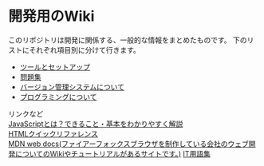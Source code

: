 # 開発用のWiki

このリポジトリは開発に関係する、一般的な情報をまとめたものです。
下のリストにそれぞれ項目別に分けて行きます。

- [ツールとセットアップ](tools-setup.md)
- [問題集](exercise/js.md)
- [バージョン管理システムについて](version-control.md)
- [プログラミングについて](base-knowledge.md)



リンクなど\
[JavaScriptとは？できること・基本をわかりやすく解説](https://www.kagoya.jp/howto/webhomepage/javascript/)\
[HTMLクイックリファレンス](http://www.htmq.com)\
[MDN web docs(ファイアーフォックスブラウザを制作している会社のウェブ開発についてのWikiやチュートリアルがあるサイトです。)](https://developer.mozilla.org/ja/docs/Web/JavaScript)
[IT用語集](http://e-words.jp)
